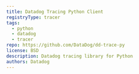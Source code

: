 ```yaml
---
title: Datadog Tracing Python Client
registryType: tracer
tags:
  - python
  - datadog
  - tracer
repo: https://github.com/DataDog/dd-trace-py
license: BSD
description: Datadog tracing library for Python
authors: Datadog
---
```

